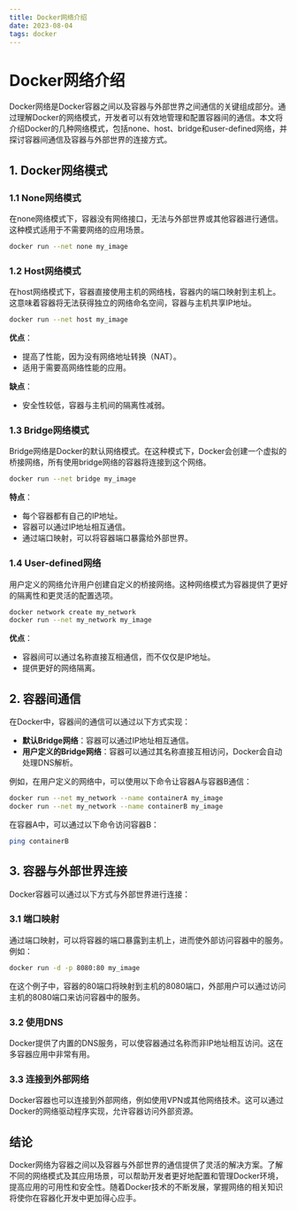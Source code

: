```yaml
---
title: Docker网络介绍
date: 2023-08-04
tags: docker
---
```


# Docker网络介绍

Docker网络是Docker容器之间以及容器与外部世界之间通信的关键组成部分。通过理解Docker的网络模式，开发者可以有效地管理和配置容器间的通信。本文将介绍Docker的几种网络模式，包括none、host、bridge和user-defined网络，并探讨容器间通信及容器与外部世界的连接方式。

## 1. Docker网络模式

### 1.1 None网络模式

在none网络模式下，容器没有网络接口，无法与外部世界或其他容器进行通信。这种模式适用于不需要网络的应用场景。

```bash
docker run --net none my_image
```

### 1.2 Host网络模式

在host网络模式下，容器直接使用主机的网络栈，容器内的端口映射到主机上。这意味着容器将无法获得独立的网络命名空间，容器与主机共享IP地址。

```bash
docker run --net host my_image
```

**优点**：
- 提高了性能，因为没有网络地址转换（NAT）。
- 适用于需要高网络性能的应用。

**缺点**：
- 安全性较低，容器与主机间的隔离性减弱。

### 1.3 Bridge网络模式

Bridge网络是Docker的默认网络模式。在这种模式下，Docker会创建一个虚拟的桥接网络，所有使用bridge网络的容器将连接到这个网络。

```bash
docker run --net bridge my_image
```

**特点**：
- 每个容器都有自己的IP地址。
- 容器可以通过IP地址相互通信。
- 通过端口映射，可以将容器端口暴露给外部世界。

### 1.4 User-defined网络

用户定义的网络允许用户创建自定义的桥接网络。这种网络模式为容器提供了更好的隔离性和更灵活的配置选项。

```bash
docker network create my_network
docker run --net my_network my_image
```

**优点**：
- 容器间可以通过名称直接互相通信，而不仅仅是IP地址。
- 提供更好的网络隔离。

## 2. 容器间通信

在Docker中，容器间的通信可以通过以下方式实现：

- **默认Bridge网络**：容器可以通过IP地址相互通信。
- **用户定义的Bridge网络**：容器可以通过其名称直接互相访问，Docker会自动处理DNS解析。
  
例如，在用户定义的网络中，可以使用以下命令让容器A与容器B通信：

```bash
docker run --net my_network --name containerA my_image
docker run --net my_network --name containerB my_image
```

在容器A中，可以通过以下命令访问容器B：

```bash
ping containerB
```

## 3. 容器与外部世界连接

Docker容器可以通过以下方式与外部世界进行连接：

### 3.1 端口映射

通过端口映射，可以将容器的端口暴露到主机上，进而使外部访问容器中的服务。例如：

```bash
docker run -d -p 8080:80 my_image
```

在这个例子中，容器的80端口将映射到主机的8080端口，外部用户可以通过访问主机的8080端口来访问容器中的服务。

### 3.2 使用DNS

Docker提供了内置的DNS服务，可以使容器通过名称而非IP地址相互访问。这在多容器应用中非常有用。

### 3.3 连接到外部网络

Docker容器也可以连接到外部网络，例如使用VPN或其他网络技术。这可以通过Docker的网络驱动程序实现，允许容器访问外部资源。

## 结论

Docker网络为容器之间以及容器与外部世界的通信提供了灵活的解决方案。了解不同的网络模式及其应用场景，可以帮助开发者更好地配置和管理Docker环境，提高应用的可用性和安全性。随着Docker技术的不断发展，掌握网络的相关知识将使你在容器化开发中更加得心应手。
